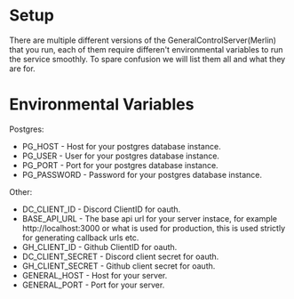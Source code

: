 # Setup

There are multiple different versions of the GeneralControlServer(Merlin) that you run, each of them require differen't
environmental variables to run the service smoothly. To spare confusion we will list them all and what they are for.

# Environmental Variables

Postgres:
  - PG_HOST - Host for your postgres database instance.
  - PG_USER - User for your postgres database instance.
  - PG_PORT - Port for your postgres database instance.
  - PG_PASSWORD - Password for your postgres database instance.

Other:
  - DC_CLIENT_ID - Discord ClientID for oauth.
  - BASE_API_URL - The base api url for your server instace, for example http://localhost:3000 or what is used for production,
    this is used strictly for generating callback urls etc.
  - GH_CLIENT_ID - Github ClientID for oauth.
  - DC_CLIENT_SECRET - Discord client secret for oauth.
  - GH_CLIENT_SECRET - Github client secret for oauth.
  - GENERAL_HOST - Host for your server.
  - GENERAL_PORT - Port for your server.


